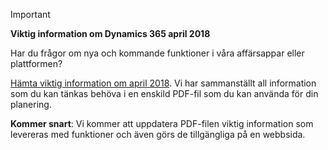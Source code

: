 > [!IMPORTANT]
> **Viktig information om Dynamics 365 april 2018**
>
> Har du frågor om nya och kommande funktioner i våra affärsappar eller plattformen?
>
> [Hämta viktig information om april 2018](https://go.microsoft.com/fwlink/?linkid=870424). Vi har sammanställt all information som du kan tänkas behöva i en enskild PDF-fil som du kan använda för din planering.  
>
> **Kommer snart**: Vi kommer att uppdatera PDF-filen viktig information som levereras med funktioner och även görs de tillgängliga på en webbsida. 
